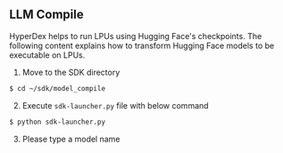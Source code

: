 ## LLM Compile

HyperDex helps to run LPUs using Hugging Face's checkpoints. The following content explains how to transform Hugging Face models to be executable on LPUs.

1. Move to the SDK directory
```bash
$ cd ~/sdk/model_compile
```

2. Execute `sdk-launcher.py` file with below command
```bash
$ python sdk-launcher.py
```

3. Please type a model name
